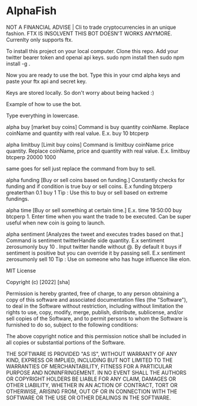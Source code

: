 # AlphaFish
NOT A FINANCIAL ADVISE | 
Cli to trade cryptocurrencies in an unique fashion.
FTX IS INSOLVENT THIS BOT DOESN'T WORKS ANYMORE.
Currenlty only supports ftx.

To install this project on your local computer. 
Clone this repo.
Add your twitter bearer token and openai api keys.
sudo npm install then
sudo npm install -g .

Now you are ready to use the bot.
Type this in your cmd alpha keys and paste your ftx api and secret key.

Keys are stored locally. So don't worry about being hacked :)



Example of how to use the bot.

Type everything in lowercase.

alpha buy <quantity> <coinName> [market buy coins]
Command is buy quantity coinName. Replace coinName and quantity with real value. E.x. buy 10 btcperp

alpha limitbuy <coinName> <price> <quantity> [Limit buy coins]
Command is limitbuy coinName price quantity. Replace coinName, price and quantity with real value. E.x. limitbuy btcperp 20000 1000

same goes for sell just replace the command from buy to sell.

alpha funding <coinName> <condition> <fundingRate> <side> <quantity> [Buy or sell coins based on funding.]
Constantly checks for funding and if condition is true buy or sell coins. E.x funding btcperp greaterthan 0.1 buy 1
Tip : Use this to buy or sell based on extreme fundings.

alpha time <time> <side> <coinName> <quantity> [Buy or sell something at certain time.]
E.x. time 19:50:00 buy btcperp 1. Enter time when you want the trade to be executed.
Can be super useful when new coin is going to launch.

alpha sentiment <twitterHandle> <side> <quantity> [Analyzes the tweet and executes trades based on that.]
Command is sentiment twitterHandle side quantity. E.x sentiment zerosumonly buy 10 . 
Input twitter handle without @. 
By default it buys if sentiment is positive but you can override it by passing sell. E.x sentiment zerosumonly sell 10
Tip : Use on someone who has huge influence like elon. 


MIT License

Copyright (c) [2022] [sha]

Permission is hereby granted, free of charge, to any person obtaining a copy
of this software and associated documentation files (the "Software"), to deal
in the Software without restriction, including without limitation the rights
to use, copy, modify, merge, publish, distribute, sublicense, and/or sell
copies of the Software, and to permit persons to whom the Software is
furnished to do so, subject to the following conditions:

The above copyright notice and this permission notice shall be included in all
copies or substantial portions of the Software.

THE SOFTWARE IS PROVIDED "AS IS", WITHOUT WARRANTY OF ANY KIND, EXPRESS OR
IMPLIED, INCLUDING BUT NOT LIMITED TO THE WARRANTIES OF MERCHANTABILITY,
FITNESS FOR A PARTICULAR PURPOSE AND NONINFRINGEMENT. IN NO EVENT SHALL THE
AUTHORS OR COPYRIGHT HOLDERS BE LIABLE FOR ANY CLAIM, DAMAGES OR OTHER
LIABILITY, WHETHER IN AN ACTION OF CONTRACT, TORT OR OTHERWISE, ARISING FROM,
OUT OF OR IN CONNECTION WITH THE SOFTWARE OR THE USE OR OTHER DEALINGS IN THE
SOFTWARE.
